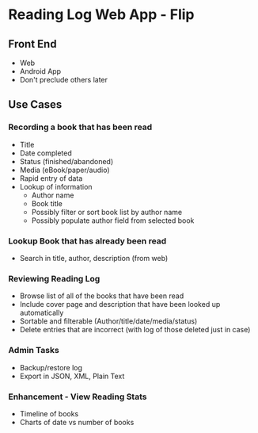 # Reading Log Web App - Flip
## Front End
- Web
- Android App
- Don't preclude others later

## Use Cases
### Recording a book that has been read
- Title
- Date completed
- Status (finished/abandoned)
- Media (eBook/paper/audio)
- Rapid entry of data
- Lookup of information
  - Author name
  - Book title
  - Possibly filter or sort book list by author name
  - Possibly populate author field from selected book

### Lookup Book that has already been read
- Search in title, author, description (from web)

### Reviewing Reading Log
- Browse list of all of the books that have been read
- Include cover page and description that have been looked up automatically
- Sortable and filterable (Author/title/date/media/status)
- Delete entries that are incorrect (with log of those deleted just in case)

### Admin Tasks
- Backup/restore log
- Export in JSON, XML, Plain Text

### Enhancement - View Reading Stats
- Timeline of books
- Charts of date vs number of books
